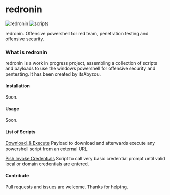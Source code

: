 # redronin

![redronin](https://img.shields.io/badge/redronin-0.1.0-red)
![scripts](https://img.shields.io/badge/scripts-2-red)

redronin. Offensive powershell for red team, penetration testing and offensive security.

### What is redronin

redronin is a work in progress project, assembling a collection of scripts and payloads to use the windows powershell for offensive security and pentesting. It has been created by itsAbyzou.

#### Installation

Soon.

#### Usage

Soon.

#### List of Scripts

[Download_& Execute](https://github.com/itsAbyzou/redronin/blob/main/exec/download-exec.ps1)
Payload to download and afterwards execute any powershell script from an external URL.

[Pish Invoke Credentials](https://github.com/itsAbyzou/redronin/blob/main/gather/pish-invokecredentials.ps1)
Script to call very basic credential prompt until valid local or domain credentials are entered.


#### Contribute

Pull requests and issues are welcome. 
Thanks for helping.
